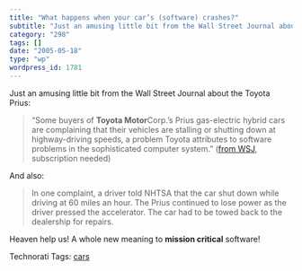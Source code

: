```yaml
---
title: "What happens when your car’s (software) crashes?"
subtitle: "Just an amusing little bit from the Wall Street Journal about the Toyota Prius:"
category: "298"
tags: []
date: "2005-05-18"
type: "wp"
wordpress_id: 1781
---
```

Just an amusing little bit from the Wall Street Journal about the Toyota Prius:
> “Some buyers of **Toyota Motor**Corp.’s Prius gas-electric hybrid cars are complaining that their vehicles are stalling or shutting down at highway-driving speeds, a problem Toyota attributes to software problems in the sophisticated computer system.” ([from WSJ](http://online.wsj.com/article_print/0,,SB111619464176634063,00.html), subscription needed)

And also:

> In one complaint, a driver told NHTSA that the car shut down while driving at 60 miles an hour. The Prius continued to lose power as the driver pressed the accelerator. The car had to be towed back to the dealership for repairs.

Heaven help us! A whole new meaning to **mission critical** software!

Technorati Tags: [cars](http://technorati.com/tag/cars)